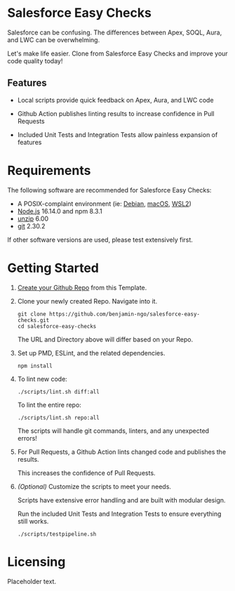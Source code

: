 # Salesforce Easy Checks

Salesforce can be confusing. The differences between Apex, SOQL, Aura, and LWC can be overwhelming.

Let's make life easier. Clone from Salesforce Easy Checks and improve your code quality today!



## Features

- Local scripts provide quick feedback on Apex, Aura, and LWC code

- Github Action publishes linting results to increase confidence in Pull Requests

- Included Unit Tests and Integration Tests allow painless expansion of features



# Requirements

The following software are recommended for Salesforce Easy Checks:

- A POSIX-complaint environment (ie: [Debian](https://www.debian.org/distrib/), [macOS](https://www.apple.com/ca/macos/), [WSL2](https://docs.microsoft.com/en-us/windows/wsl/install))
- [Node.js](https://nodejs.org/en/download/) 16.14.0 and npm 8.3.1
- [unzip](https://packages.debian.org/bullseye/unzip) 6.00
- [git](https://git-scm.com/downloads) 2.30.2

If other software versions are used, please test extensively first.



# Getting Started

1) [Create your Github Repo](https://docs.github.com/en/repositories/creating-and-managing-repositories/creating-a-repository-from-a-template) from this Template.


2) Clone your newly created Repo. Navigate into it.
   ```Shell
   git clone https://github.com/benjamin-ngo/salesforce-easy-checks.git
   cd salesforce-easy-checks
   ```
   The URL and Directory above will differ based on your Repo.


3) Set up PMD, ESLint, and the related dependencies.
   ```Shell
   npm install
   ```


4) To lint new code:
   ```Shell
   ./scripts/lint.sh diff:all
   ```

   To lint the entire repo:
   ```Shell
   ./scripts/lint.sh repo:all
   ```

   The scripts will handle git commands, linters, and any unexpected errors!


5) For Pull Requests, a Github Action lints changed code and publishes the results.

   This increases the confidence of Pull Requests.


6) *(Optional)* Customize the scripts to meet your needs.

   Scripts have extensive error handling and are built with modular design.

   Run the included Unit Tests and Integration Tests to ensure everything still works.
   ```shell
   ./scripts/testpipeline.sh
   ```



# Licensing

Placeholder text.

